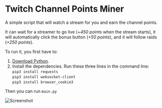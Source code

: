 # Twitch Channel Points Miner
A simple script that will watch a stream for you and earn the channel points.

It can wait for a streamer to go live (+_450 points_ when the stream starts),
it will automatically click the bonus button (_+50 points_),
and it will follow raids (_+250 points_).

To run it, you first have to:

1) [Download Python](https://www.python.org/downloads/).
2) Install the dependencies. Run these three lines in the command line:<br>
`pip3 install requests`<br>
`pip3 install websocket-client`<br>
`pip3 install browser_cookie3`<br>

Then you can run `main.py`

![Screenshot](https://user-images.githubusercontent.com/55288842/96374655-8f233c00-117c-11eb-8c02-b2ba0d0d5962.png)
